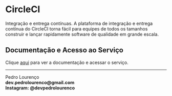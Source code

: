 # CircleCI

Integração e entrega contínuas. A plataforma de integração e entrega contínua do CircleCI torna fácil para equipes de todos os tamanhos construir e lançar rapidamente software de qualidade em grande escala.

## Documentação e Acesso ao Serviço

Clique [aqui](https://circleci.com) para ver a documentação e acessar o serviço.


<hr>
<stong>Pedro Lourenço</strong><br>
<Strong>dev.pedrolourenco@gmail.com</strong><br>
<Strong>Instagram: @devpedrolourenco</strong>